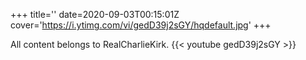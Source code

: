 +++
title=''
date=2020-09-03T00:15:01Z
cover='https://i.ytimg.com/vi/gedD39j2sGY/hqdefault.jpg'
+++

All content belongs to RealCharlieKirk.
{{< youtube gedD39j2sGY >}}
